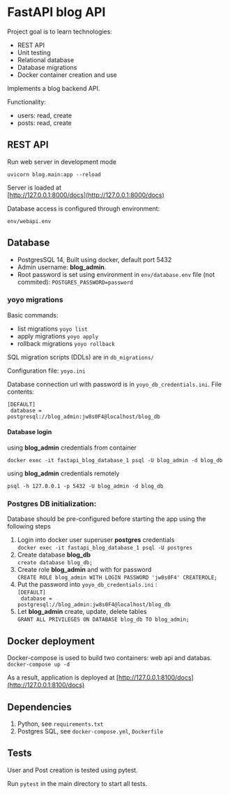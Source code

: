 # FastAPI blog API
Project goal is to learn technologies:
* REST API
* Unit testing
* Relational database
* Database migrations
* Docker container creation and use

Implements a blog backend API.

Functionality:
* users: read, create
* posts: read, create

## REST API
Run web server in development mode

```uvicorn blog.main:app --reload```

Server is loaded at  
[http://127.0.0.1:8000/docs](http://127.0.0.1:8000/docs)

Database access is configured through environment:

```env/webapi.env```

## Database

* PostgresSQL 14, Built using docker, default port 5432
* Admin username: **blog_admin**.
* Root password is set using environment in ```env/database.env``` file (not commited): ```POSTGRES_PASSWORD=password``` 

### yoyo migrations
Basic commands:
* list migrations ```yoyo list```
* apply migrations ```yoyo apply```
* rollback migrations ```yoyo rollback```

SQL migration scripts (DDLs) are in ```db_migrations/```

Configuration file: ``yoyo.ini``

Database connection url with password is in ``yoyo_db_credentials.ini``. File contents:

<code>[DEFAULT]<br/>
database = postgresql://blog_admin:jw8s0F4@localhost/blog_db</code>

#### Database login
using **blog_admin** credentials from container

```docker exec -it fastapi_blog_database_1 psql -U blog_admin -d blog_db```

using **blog_admin** credentials remotely

``psql -h 127.0.0.1 -p 5432 -U blog_admin -d blog_db``

### Postgres DB initialization:
Database should be pre-configured before starting the app using the following steps

1. Login into docker user superuser **postgres** credentials  
```docker exec -it fastapi_blog_database_1 psql -U postgres```
2. Create database **blog_db**  
```create database blog_db;```<br/>
3. Create role **blog_admin** and with for password  
```CREATE ROLE blog_admin WITH LOGIN PASSWORD 'jw8s0F4' CREATEROLE;```
4. Put the password into ``yoyo_db_credentials.ini`` :  
<code>[DEFAULT]<br/>
database = postgresql://blog_admin:jw8s0F4@localhost/blog_db</code>
6. Let **blog_admin** create, update, delete tables   
```GRANT ALL PRIVILEGES ON DATABASE blog_db TO blog_admin;```

## Docker deployment
Docker-compose is used to build two containers: web api and databas.  
```docker-compose up -d```

As a result, application is deployed at [http://127.0.0.1:8100/docs](http://127.0.0.1:8100/docs)

## Dependencies
1. Python, see ```requirements.txt```
2. Postgres SQL, see ```docker-compose.yml```, ```Dockerfile``` 
  
## Tests
User and Post creation is tested using pytest.

Run ```pytest``` in the main directory to start all tests.
